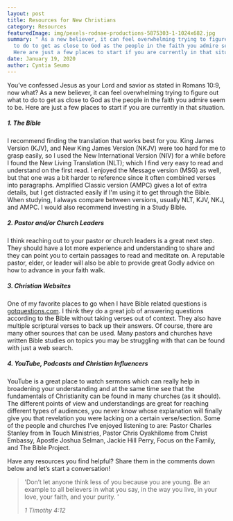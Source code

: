 ```yaml
---
layout: post
title: Resources for New Christians
category: Resources
featuredImage: img/pexels-rodnae-productions-5875303-1-1024x682.jpg
summary: " As a new believer, it can feel overwhelming trying to figure out what
  to do to get as close to God as the people in the faith you admire seem to be.
  Here are just a few places to start if you are currently in that situation.  "
date: January 19, 2020
author: Cyntia Seumo
---
```

<p>
You’ve confessed Jesus as your Lord and savior as stated in <a>Romans 10:9</a>, now what? As a new believer, it can feel overwhelming trying to figure out what to do to get as close to God as the people in the faith you admire seem to be. Here are just a few places to start if you are currently in that situation. 
</p>

<h5>1. The Bible</h5>
<p>
I recommend finding the translation that works best for you. King James Version (KJV), and New King James Version (NKJV) were too hard for me to grasp easily, so I used the New International Version (NIV) for a while before I found the New Living Translation (NLT); which I find very easy to read and understand on the first read. I enjoyed the Message version (MSG) as well, but that one was a bit harder to reference since it often combined verses into paragraphs. Amplified Classic version (AMPC) gives a lot of extra details, but I get distracted easily if I'm using it to get through the Bible. When studying, I always compare between versions, usually NLT, KJV, NKJ, and AMPC. I would also recommend investing in a Study Bible.
</p>

<h5>2. Pastor and/or Church Leaders</h5>
<p>
I think reaching out to your pastor or church leaders is a great next step. They should have a lot more experience and understanding to share and they can point you to certain passages to read and meditate on. A reputable pastor, elder, or leader will also be able to provide great Godly advice on how to advance in your faith walk.
</p>

<h5>3. Christian Websites</h5>
<p>
One of my favorite places to go when I have Bible related questions is <a href="http://gotquestions.com/">gotquestions.com</a>. I think they do a great job of answering questions according to the Bible without taking verses out of context. They also have multiple scriptural verses to back up their answers. Of course, there are many other sources that can be used. Many pastors and churches have written Bible studies on topics you may be struggling with that can be found with just a web search.
</p>

<h5>4. YouTube, Podcasts and Christian Influencers</h5>
<p>
YouTube is a great place to watch sermons which can really help in broadening your understanding and at the same time see that the fundamentals of Christianity can be found in many churches (as it should). The different points of view and understandings are great for reaching different types of audiences, you never know whose explanation will finally give you that revelation you were lacking on a certain verse/section. Some of the people and churches I’ve enjoyed listening to are: Pastor Charles Stanley from In Touch Ministries, Pastor Chris Oyakhilome from Christ Embassy, Apostle Joshua Selman, Jackie Hill Perry, Focus on the Family, and The Bible Project.
</p>

<p>
Have any resources you find helpful? Share them in the comments down below and let’s start a conversation!
</p>

<blockquote>
<p>'Don’t let anyone think less of you because you are young. Be an example to all believers in what you say, in the way you live, in your love, your faith, and your purity. '</p>
<cite>1 Timothy 4:12</cite>
</blockquote>